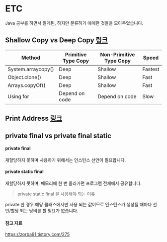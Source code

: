 # ETC
Java 공부를 하면서 알게된, 하지만 분류하기 애매한 것들을 모아두었습니다.

## Shallow Copy vs Deep Copy [링크](https://github.com/Hyune-c/TIL/blob/master/Java/Copy.md)

| Method             | Primitive Type Copy | Non-Primitive Type Copy | Speed   |
| ------------------ | ------------------- | ----------------------- | ------- |
| System.arraycopy() | Deep                | Shallow                 | Fastest |
| Object.clone()     | Deep                | Shallow                 | Fast    |
| Arrays.copyOf()    | Deep                | Shallow                 | Fast    |
| Using for          | Depend on code      | Depend on code          | Slow    |

## Print Address [링크](https://github.com/Hyune-c/TIL/blob/master/Java/Print%20Address.md)

## private final vs private final static
#### private final
재할당하지 못하며 사용하기 위해서는 인스턴스 선언이 필요합니다.

#### private static final
재할당하지 못하며, 메모리에 한 번 올라가면 프로그램 전체에서 공유합니다.

> private static final 을 사용해야 되는 이유

private 한 경우 해당 클래스에서만 사용 되는 값이므로 인스턴스가 생성될 때마다 선언/할당 되는 낭비를 할 필요가 없습니다.

#### 참고 자료
https://zorba91.tistory.com/275